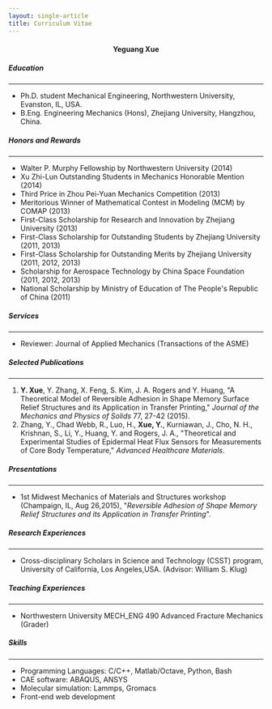 ```yaml
---
layout: single-article
title: Curriculum Vitae
---
```


<h4 style="text-align: center">Yeguang Xue</h4>


##### Education

----

* Ph.D. student Mechanical Engineering, Northwestern University, Evanston, IL, USA.
* B.Eng. Engineering Mechanics (Hons), Zhejiang University, Hangzhou, China.


##### Honors and Rewards

----

* Walter P. Murphy Fellowship by Northwestern University (2014)
* Xu Zhi-Lun Outstanding Students in Mechanics Honorable Mention (2014)
* Third Price in Zhou Pei-Yuan Mechanics Competition (2013)
* Meritorious Winner of Mathematical Contest in Modeling (MCM) by COMAP (2013)
* First-Class Scholarship for Research and Innovation by Zhejiang University (2013)
* First-Class Scholarship for Outstanding Students by Zhejiang University (2011, 2013)
* First-Class Scholarship for Outstanding Merits by Zhejiang University (2011, 2012, 2013)
* Scholarship for Aerospace Technology by China Space Foundation (2011, 2012, 2013)
* National Scholarship by Ministry of Education of The People's Republic of China (2011)

##### Services

----

* Reviewer: Journal of Applied Mechanics (Transactions of the ASME)


##### Selected Publications

----

1. **Y. Xue**, Y. Zhang, X. Feng, S. Kim, J. A. Rogers and Y. Huang, "A Theoretical Model of Reversible Adhesion in Shape Memory Surface Relief Structures and its Application in Transfer Printing," *Journal of the Mechanics and Physics of Solids* 77, 27-42 (2015).
2. Zhang, Y., Chad Webb, R., Luo, H., **Xue, Y.**, Kurniawan, J., Cho, N. H., Krishnan, S., Li, Y., Huang, Y. and Rogers, J. A., "Theoretical and Experimental Studies of Epidermal Heat Flux Sensors for Measurements of Core Body Temperature," *Advanced Healthcare Materials*.


##### Presentations

----

* 1st Midwest Mechanics of Materials and Structures workshop (Champaign, IL, Aug 26,2015), "*Reversible Adhesion of Shape Memory Relief Structures and its Application in Transfer Printing*".


##### Research Experiences

----

* Cross-disciplinary Scholars in Science and Technology (CSST) program, University of California, Los Angeles,USA. (Advisor: William S. Klug)


##### Teaching Experiences

----

* Northwestern University MECH_ENG 490 Advanced Fracture Mechanics (Grader)


##### Skills

----

* Programming Languages: C/C++, Matlab/Octave, Python, Bash
* CAE software: ABAQUS, ANSYS
* Molecular simulation: Lammps, Gromacs
* Front-end web development
